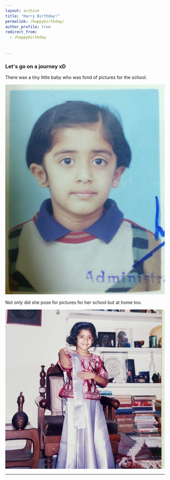 ```yaml
---
layout: archive
title: "Harry Birthday!"
permalink: /happybirthday/
author_profile: true
redirect_from:
  - /happybirthday


---
```


### Let's go on a journey xD

There was a tiny little baby who was fond of pictures for the school.

![School](https://github.com/SahithiSharma27/sahithisharma27.github.io/blob/master/images/School.jpeg)

Not only did she pose for pictures for her school but at home too.

![Actress](https://github.com/SahithiSharma27/sahithisharma27.github.io/blob/master/images/NischalsUSDeparture.jpeg)

---
